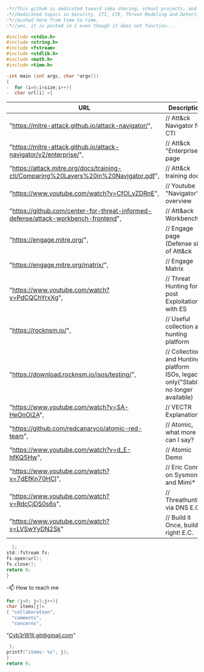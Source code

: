 ```C
-*//This github is dedicated toward idea sharing, school projects, and all things Cyber Security
-*//Dedicated topics in Security, CTI, CTE, Threat Modeling and Detections, and coding will be
-*//pushed here from time to time.
-*//yes, it is posted in C even though it does not function...

#include <stdio.h>
#include <string.h>
#include <fstream>
#include <stdlib.h>
#include <math.h>
#include <time.h>

-int main (int argc, char *argv[])
{
-  for (i=0;i<size;i++){  
-  char url[i] ={
```
|URL | Description |
|----|------------ |
|[](url)"https://mitre-attack.github.io/attack-navigator/", |\// Att&ck Navigator for CTI |
|[](url)"https://mitre-attack.github.io/attack-navigator/v2/enterprise/", |\// Att&ck "Enterprise" page |
|[](url)"https://attack.mitre.org/docs/training-cti/Comparing%20Layers%20in%20Navigator.pdf", |\// Att&ck training doc |
|[](url)"https://www.youtube.com/watch?v=CfOl_yZDRnE", |\// Youtube "Navigator" overview |
|[](url)"https://github.com/center-for-threat-informed-defense/attack-workbench-frontend", |\// Att&ack Workbench |
|[](url)"https://engage.mitre.org/", | \// Engage page (Defense side of Att&ck |
|[](url)"https://engage.mitre.org/matrix/", |\// Engage Matrix |
|[](url)"https://www.youtube.com/watch?v=PdCQChYrxXg", |\// Threat Hunting for post Exploitation with ES |
|[](url)"https://rocknsm.io/", |\// Useful collection and hunting platform |
|[](url)"https://download.rocknsm.io/isos/testing/", |\// Collection and Hunting platform ISOs, legacy only("Stable" no longer available) |
|[](url)"https://www.youtube.com/watch?v=SA-HeOnOi2A", |\// VECTR Explanation |
|[](url)"https://github.com/redcanaryco/atomic-red-team", |\// Atomic, what more can I say? |
|[](url)"https://www.youtube.com/watch?v=d_E-hfKQ5Hw", |\// Atomic Demo |
|[](url)"https://www.youtube.com/watch?v=7dEfKn70HCI", |\// Eric Conrad on Sysmon and Mimi* |
|[](url)"https://www.youtube.com/watch?v=RdcCjDS0s6s", |\// Threathunting via DNS E.C. |
|[](url)"https://www.youtube.com/watch?v=LVSwYyDN2Sk" |\// Build it Once, build it right! E.C. |

```C
  };
std::fstream fs;
fs.open(url);
fs.close();
return 0;
}
```

-📫 How to reach me                        
```C
for (j=0; j<3;j++){
char items[j]=
{ "collaboration",
  "comments",
  "concerns",
 ```
  "Cyb3rW1ll.git@gmail.com"
```C
 };
printf("items: %s", j);
}
return 0;
```
